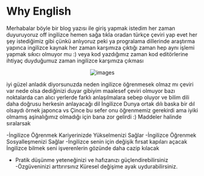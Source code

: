 # Why English 
 Merhabalar böyle bir blog  yazısı ile giriş yapmak istedim her zaman duyuruyoruz off ingilizce hemen sağa tıkla oradan türkçe çeviri yap evet her şey istediğimiz gibi çünkü anlıyoruz peki ya progralama dillerinde araştırma yapınca ingilizce kaynak her zaman karşımıza çıktığı zaman hep aynı işlemi yapmak sıkıcı olmuyor mu :) 
veya kod yazdığımız zaman kod editörlerine  ihtiyaç duyduğumuz zaman ingilizce karşımıza çıkması                                                                       <center><p>![images](https://user-images.githubusercontent.com/63980885/161452477-5e8f5f95-bd7c-4e53-bad1-ec846624d47d.jpg)</p></center>

iyi güzel anladık diyorsunuzda neden ingilizce öğrenmesek olmaz mı çeviri var nede olsa dediğinizi duyar gibiyim maalesef çeviri olmuyor bazı noktalarda can alıcı yerlerde farklı anlaşılmalara sebep oluyor ve bilim dili daha doğrusu herkesin anlayacağı dil İngilizce Dunya ortak dılı baska bir dıl olsaydı örnek japonca vs Çince bu sefer onu öğrenmemiz gerekirdi ama iyiki olmamış aşinalığımız olmadığı için bana zor gelirdi :) Maddeler halinde sıralarsak

-İngilizce Öğrenmek Kariyerinizde Yükselmenizi Sağlar
-İngilizce Öğrenmek Sosyalleşmenizi Sağlar
-İngilizce senin için değişik fırsat kapıları açacak
 İngilizce bilmek seni işverenlerin gözünde daha cazip kılacak
- Pratik düşünme yeteneğinizi ve hafızanızı güçlendirebilirsiniz
 -Özgüveninizi arttırırsınız
 Küresel değişime ayak uydurabilirsiniz.

